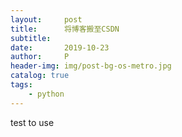 ```yaml
---
layout:     post
title:      将博客搬至CSDN
subtitle:   
date:       2019-10-23
author:     P
header-img: img/post-bg-os-metro.jpg
catalog: true
tags:
    - python
---
```

test to use
